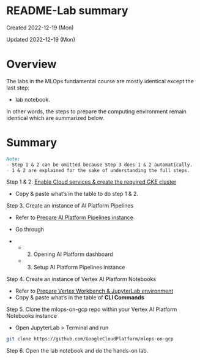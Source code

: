 # README-Lab summary

Created 2022-12-19 (Mon)

Updated 2022-12-19 (Mon)

# Overview

The labs in the MLOps fundamental course are mostly identical except the last step:

- lab notebook.

In other words, the steps to prepare the computing environment remain identical which are summarized below.

# Summary

```markdown
Note: 
- Step 1 & 2 can be omitted because Step 3 does 1 & 2 automatically. 
- 1 & 2 are explained for the sake of understanding the full steps.
```

Step 1 & 2. [Enable Cloud services & create the required GKE cluster](https://docs.google.com/document/d/1RZDaqG8UcrNRiU-aB7O58S6YhLU1ivbXYZ94IpvrH6o/edit#)

- Copy & paste what’s in the table to do step 1 & 2.

Step 3. Create an instance of AI Platform Pipelines

- Refer to [Prepare AI Platform Pipelines instance](https://docs.google.com/document/d/1pLLq0_YHQFEqzganDERtCKuLWsoW4ikaopZp9NmHJKo/edit).

- Go through

- - 2. Opening AI Platform dashboard
  - 3. Setup AI Platform Pipelines instance

Step 4. Create an instance of Vertex AI Platform Notebooks

- Refer to [Prepare Vertex Workbench & JupyterLab environment](https://docs.google.com/document/d/1nibFT4N9wTIjY9ISDZhW1sgrD_o26i_l4Se3SPaOn3M/edit#heading=h.82tivk2zknzi)
- Copy & paste what’s in the table of **CLI Commands**

Step 5. Clone the mlops-on-gcp repo within your Vertex AI Platform Notebooks instance

- Open JupyterLab > Terminal and run

```bash
git clone https://github.com/GoogleCloudPlatform/mlops-on-gcp
```

Step 6. Open the lab notebook and do the hands-on lab.

 

 
